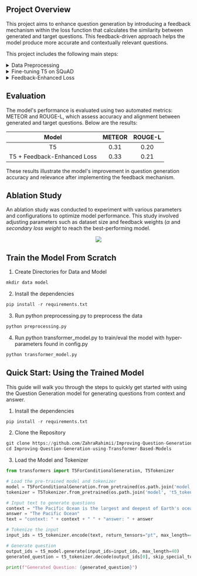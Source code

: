 ## Project Overview
This project aims to enhance question generation by introducing a feedback mechanism within the loss function that calculates the similarity between generated and target questions. This feedback-driven approach helps the model produce more accurate and contextually relevant questions.

This project includes the following main steps:
<details>
<summary> Data Preprocessing </summary>
  
Prepare the [SQuAD](https://www.kaggle.com/datasets/stanfordu/stanford-question-answering-dataset) dataset with fields for 'context,' 'question,' and 'answer.'
<p align=center>
  <img src= "https://github.com/user-attachments/assets/a1589919-ea36-48ec-9ce9-6104df7f478b"
</p>
</details>

<details>
<summary> Fine-tuning T5 on SQuAD </summary>
Train a T5 model on the SQuAD dataset, focusing on generating questions from context and answer pairs.

<p align=center>
  <img src = "https://github.com/user-attachments/assets/28bb2f23-223f-43e6-943c-20b34654937f"
</p>
</details>

<details>
<summary> Feedback-Enhanced Loss </summary>
  
Modify the loss function to include feedback by measuring the similarity between generated and target questions, which allows for iterative improvement in question relevance.

<p align=center>
  <img src = "https://github.com/user-attachments/assets/8a93eabc-f775-4124-91f1-823d68670d3a"
</p>

The enhanced loss function incorporates feedback to achive more accurate and contextually aligned question generation, is defined as follows:

$Total \ Loss = \alpha * loss + (1 - \alpha) * secondary \ loss \  weight * reward$

where:

* $loss$: The primary loss from the model's output.
* $reward$: A feedback term that measures the similarity between the generated question and the target question.
* $\alpha$: A weighting factor that balances the influence of the primary loss and the feedback.
* $secondary \ loss \ weight$: A coefficient that adjusts the impact of the feedback term.
</details>

## Evaluation
The model's performance is evaluated using two automated metrics: METEOR and ROUGE-L, which assess accuracy and alignment between generated and target questions. Below are the results:
<p align=center>

| Model | METEOR | ROUGE-L  |
| :---:   | :---: | :---: |
| T5 | 0.31   | 0.20  |
| T5 + Feedback-Enhanced Loss | 0.33   | 0.21  |
</p>
These results illustrate the model's improvement in question generation accuracy and relevance after implementing the feedback mechanism.

## Ablation Study
An ablation study was conducted to experiment with various parameters and configurations to optimize model performance. This study involved adjusting parameters such as dataset size and feedback weights ($\alpha$ and $secondary \ loss \ weight$ to reach the best-performing model.

<p align=center>
  <img src = "https://github.com/user-attachments/assets/40dd4edf-8df7-4413-a2f6-06a46b965bf9"
</p>

## Train the Model From Scratch
1. Create Directories for Data and Model
``` python
mkdir data model
```
2. Install the dependencies
``` python
pip install -r requirements.txt
```
3. Run python preprocessing.py to preprocess the data
``` python
python preprocessing.py
```

4. Run python transformer_model.py to train/eval the model with hyper-parameters found in config.py
``` python
python transformer_model.py
```

## Quick Start: Using the Trained Model
This guide will walk you through the steps to quickly get started with using the Question Generation model for generating questions from context and answer.
1. Install the dependencies
``` python
pip install -r requirements.txt
```

2. Clone the Repository
``` python
git clone https://github.com/ZahraRahimii/Improving-Question-Generation-using-Transformer-Based-Models
cd Improving-Question-Generation-using-Transformer-Based-Models  
```
3. Load the Model and Tokenizer
``` python
from transformers import T5ForConditionalGeneration, T5Tokenizer

# Load the pre-trained model and tokenizer
model = T5ForConditionalGeneration.from_pretrained(os.path.join('model', 't5_trained_model_20'))
tokenizer = T5Tokenizer.from_pretrained(os.path.join('model', 't5_tokenizer_20'))

# Input text to generate questions
context = "The Pacific Ocean is the largest and deepest of Earth's oceanic divisions."
answer = "The Pacific Ocean"
text = "context: " + context + " " + "answer: " + answer

# Tokenize the input
input_ids = t5_tokenizer.encode(text, return_tensors="pt", max_length=400, truncation=True)

# Generate question
output_ids = t5_model.generate(input_ids=input_ids, max_length=40)
generated_question = t5_tokenizer.decode(output_ids[0], skip_special_tokens=True)

print(f"Generated Question: {generated_question}")
```
